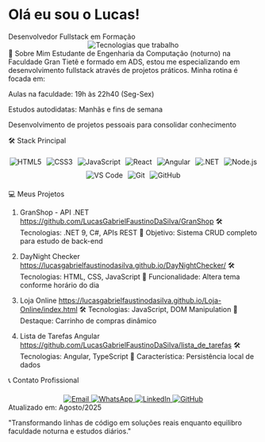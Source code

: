 <h1>Olá eu sou o Lucas!</h1>
Desenvolvedor Fullstack em Formação
<div align="center"> <img src="https://readme-typing-svg.demolab.com?font=Fira+Code&pause=1000&color=22C55E&width=435&lines=Front-end%3A+React+%7C+Angular+%7C+JavaScript;Back-end%3A+.NET+%7C+Node.js+%7C+APIs+REST;Ferramentas%3A+VS+Code+%7C+Git+%7C+GitHub" alt="Tecnologias que trabalho" /> </div>
👋 Sobre Mim
Estudante de Engenharia da Computação (noturno) na Faculdade Gran Tietê e formado em ADS, estou me especializando em desenvolvimento fullstack através de projetos práticos. Minha rotina é focada em:

Aulas na faculdade: 19h às 22h40 (Seg-Sex)

Estudos autodidatas: Manhãs e fins de semana

Desenvolvimento de projetos pessoais para consolidar conhecimento

🛠 Stack Principal
<div style="display: flex; flex-wrap: wrap; gap: 10px; justify-content: center; margin: 20px 0;"> <!-- Front-end --> <img src="https://img.shields.io/badge/HTML5-E34F26?style=for-the-badge&logo=html5&logoColor=white" alt="HTML5"> <img src="https://img.shields.io/badge/CSS3-1572B6?style=for-the-badge&logo=css3&logoColor=white" alt="CSS3"> <img src="https://img.shields.io/badge/JavaScript-F7DF1E?style=for-the-badge&logo=javascript&logoColor=black" alt="JavaScript"> <img src="https://img.shields.io/badge/React-61DAFB?style=for-the-badge&logo=react&logoColor=black" alt="React"> <img src="https://img.shields.io/badge/Angular-DD0031?style=for-the-badge&logo=angular&logoColor=white" alt="Angular"> <!-- Back-end --> <img src="https://img.shields.io/badge/.NET-512BD4?style=for-the-badge&logo=dotnet&logoColor=white" alt=".NET"> <img src="https://img.shields.io/badge/Node.js-339933?style=for-the-badge&logo=nodedotjs&logoColor=white" alt="Node.js"> <!-- Ferramentas --> <img src="https://img.shields.io/badge/VS_Code-007ACC?style=for-the-badge&logo=visual-studio-code&logoColor=white" alt="VS Code"> <img src="https://img.shields.io/badge/Git-F05032?style=for-the-badge&logo=git&logoColor=white" alt="Git"> <img src="https://img.shields.io/badge/GitHub-181717?style=for-the-badge&logo=github&logoColor=white" alt="GitHub"> </div>
💻 Meus Projetos


1. GranShop - API .NET
https://github.com/LucasGabrielFaustinoDaSilva/GranShop
🛠 Tecnologias: .NET 9, C#, APIs REST
📌 Objetivo: Sistema CRUD completo para estudo de back-end

2. DayNight Checker
https://lucasgabrielfaustinodasilva.github.io/DayNightChecker/
🛠 Tecnologias: HTML, CSS, JavaScript
📌 Funcionalidade: Altera tema conforme horário do dia

3. Loja Online
https://lucasgabrielfaustinodasilva.github.io/Loja-Online/index.html
🛠 Tecnologias: JavaScript, DOM Manipulation
📌 Destaque: Carrinho de compras dinâmico

4. Lista de Tarefas Angular
https://github.com/LucasGabrielFaustinoDaSilva/lista_de_tarefas
🛠 Tecnologias: Angular, TypeScript
📌 Característica: Persistência local de dados

📞 Contato Profissional
<div align="center" style="margin-top: 20px;"> <a href="mailto:lucas.gah2000@gmail.com"> <img src="https://img.shields.io/badge/Gmail-D14836?style=for-the-badge&logo=gmail&logoColor=white" alt="Email"> </a> <a href="https://wa.me/5514910041539"> <img src="https://img.shields.io/badge/WhatsApp-25D366?style=for-the-badge&logo=whatsapp&logoColor=white" alt="WhatsApp"> </a> <a href="https://www.linkedin.com/in/lucas-gabriel-faustino-da-silva-1a1737235/"> <img src="https://img.shields.io/badge/LinkedIn-0077B5?style=for-the-badge&logo=linkedin&logoColor=white" alt="LinkedIn"> </a> <a href="https://github.com/LucasGabrielFaustinoDaSilva"> <img src="https://img.shields.io/badge/Meus_Projetos-181717?style=for-the-badge&logo=github&logoColor=white" alt="GitHub"> </a> </div>
Atualizado em: Agosto/2025

"Transformando linhas de código em soluções reais enquanto equilibro faculdade noturna e estudos diários."

